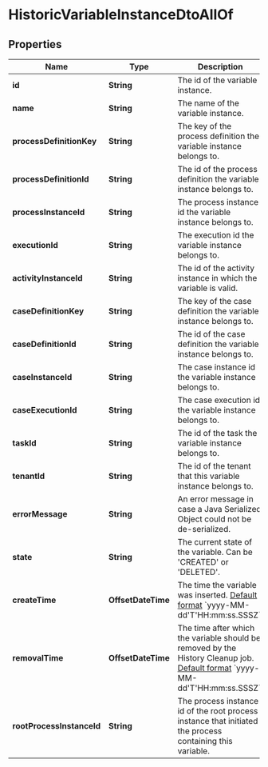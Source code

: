 

# HistoricVariableInstanceDtoAllOf

## Properties

Name | Type | Description | Notes
------------ | ------------- | ------------- | -------------
**id** | **String** | The id of the variable instance. |  [optional]
**name** | **String** | The name of the variable instance. |  [optional]
**processDefinitionKey** | **String** | The key of the process definition the variable instance belongs to. |  [optional]
**processDefinitionId** | **String** | The id of the process definition the variable instance belongs to. |  [optional]
**processInstanceId** | **String** | The process instance id the variable instance belongs to. |  [optional]
**executionId** | **String** | The execution id the variable instance belongs to. |  [optional]
**activityInstanceId** | **String** | The id of the activity instance in which the variable is valid. |  [optional]
**caseDefinitionKey** | **String** | The key of the case definition the variable instance belongs to. |  [optional]
**caseDefinitionId** | **String** | The id of the case definition the variable instance belongs to. |  [optional]
**caseInstanceId** | **String** | The case instance id the variable instance belongs to. |  [optional]
**caseExecutionId** | **String** | The case execution id the variable instance belongs to. |  [optional]
**taskId** | **String** | The id of the task the variable instance belongs to. |  [optional]
**tenantId** | **String** | The id of the tenant that this variable instance belongs to. |  [optional]
**errorMessage** | **String** | An error message in case a Java Serialized Object could not be de-serialized. |  [optional]
**state** | **String** | The current state of the variable. Can be &#39;CREATED&#39; or &#39;DELETED&#39;. |  [optional]
**createTime** | **OffsetDateTime** | The time the variable was inserted. [Default format](https://docs.camunda.org/manual/7.18/reference/rest/overview/date-format/) &#x60;yyyy-MM-dd&#39;T&#39;HH:mm:ss.SSSZ&#x60;. |  [optional]
**removalTime** | **OffsetDateTime** | The time after which the variable should be removed by the History Cleanup job. [Default format](https://docs.camunda.org/manual/7.18/reference/rest/overview/date-format/) &#x60;yyyy-MM-dd&#39;T&#39;HH:mm:ss.SSSZ&#x60;. |  [optional]
**rootProcessInstanceId** | **String** | The process instance id of the root process instance that initiated the process containing this variable. |  [optional]



